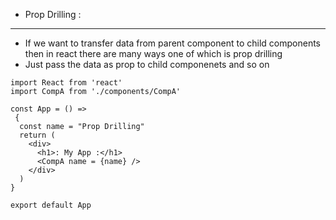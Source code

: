 - Prop Drilling : 
------------------
- If we want to transfer data from parent component to child components then in react there are many ways one of which is prop drilling
- Just pass the data as prop to child componenets and so on 

```
import React from 'react'
import CompA from './components/CompA'

const App = () =>
 {
  const name = "Prop Drilling"
  return (
    <div>
      <h1>: My App :</h1>
      <CompA name = {name} />
    </div>
  )
}

export default App
```